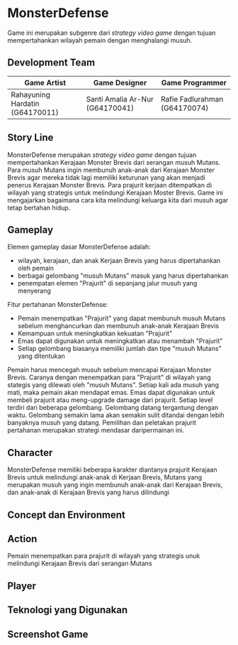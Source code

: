 # MonsterDefense
Game ini merupakan subgenre dari *strategy video game* dengan tujuan mempertahankan wilayah pemain dengan menghalangi musuh. 

## Development Team
| Game Artist | Game Designer | Game Programmer |
| ----- | ----- | ----- |
| Rahayuning Hardatin (G64170011) | Santi Amalia Ar-Nur (G64170041) | Rafie Fadlurahman (G64170074) |


## Story Line
MonsterDefense merupakan *strategy video game* dengan tujuan mempertahankan Kerajaan Monster Brevis dari serangan musuh Mutans. Para musuh Mutans ingin membunuh anak-anak dari Kerajaan Monster Brevis agar mereka tidak lagi memiliki keturunan yang akan menjadi penerus Kerajaan Monster Brevis. Para prajurit  kerjaan ditempatkan di wilayah yang strategis untuk melindungi Kerajaan Moster Brevis. Game ini mengajarkan bagaimana cara kita melindungi keluarga kita dari musuh agar tetap bertahan hidup.

## Gameplay
Elemen gameplay dasar MonsterDefense adalah:
- wilayah, kerajaan, dan anak Kerjaan Brevis yang harus dipertahankan oleh pemain
- berbagai gelombang "musuh Mutans" masuk yang harus dipertahankan
- penempatan elemen "Prajurit" di sepanjang jalur musuh yang menyerang

Fitur pertahanan MonsterDefense:
- Pemain menempatkan "Prajurit" yang dapat membunuh musuh Mutans sebelum menghancurkan dan membunuh anak-anak Kerajaan Brevis
- Kemampuan untuk meningkatkan kekuatan "Prajurit"
- Emas dapat digunakan untuk meningkatkan atau menambah "Prajurit"
- Setiap gelombang biasanya memiliki jumlah dan tipe "musuh Mutans" yang ditentukan

Pemain harus mencegah musuh sebelum mencapai Kerajaan Monster Brevis. Caranya dengan menempatkan para "Prajurit" di wilayah yang stategis yang dilewati oleh "musuh Mutans". Setiap kali ada musuh yang mati, maka pemain akan mendapat emas. Emas dapat digunakan untuk membeli prajurit atau meng-upgrade damage dari prajurit. Setiap level terdiri dari beberapa gelombang. Gelombang datang tergantung dengan waktu. Gelombang semakin lama akan semakin sulit ditandai dengan lebih banyaknya musuh yang datang. Pemilihan dan peletakan prajurit pertahanan merupakan strategi mendasar daripermainan ini.

## Character
MonsterDefense memiliki beberapa karakter diantanya prajurit Kerajaan Brevis untuk melindungi anak-anak di Kerjaan Brevis, Mutans yang merupakan musuh yang ingin membunuh anak-anak dari Kerajaan Brevis, dan anak-anak di Kerajaan Brevis yang harus dilindungi

## Concept dan Environment


## Action
Pemain menempatkan para prajurit di wilayah yang strategis unuk melindungi Kerajaan Brevis dari serangan Mutans

## Player

## Teknologi yang Digunakan

## Screenshot Game

